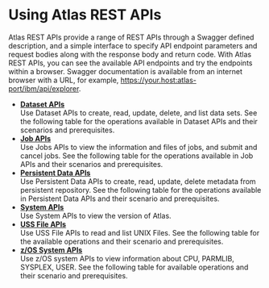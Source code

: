 # Using Atlas REST APIs

Atlas REST APIs provide a range of REST APIs through a Swagger defined description, and a simple interface to specify API endpoint parameters and request bodies along with the response body and return code. With Atlas REST APIs, you can see the available API endpoints and try the endpoints within a browser. Swagger documentation is available from an internet browser with a URL, for example, https://your.host:atlas-port/ibm/api/explorer.

-   **[Dataset APIs](../topics/datasetapis.md)**  
Use Dataset APIs to create, read, update, delete, and list data sets. See the following table for the operations available in Dataset APIs and their scenarios and prerequisites.
-   **[Job APIs](../topics/jobapis.md)**  
Use Jobs APIs to view the information and files of jobs, and submit and cancel jobs. See the following table for the operations available in Job APIs and their scenarios and prerequisites.
-   **[Persistent Data APIs](../topics/persistentdataapis.md)**  
Use Persistent Data APIs to create, read, update, delete metadata from persistent repository. See the following table for the operations available in Persistent Data APIs and their scenario and prerequisites.
-   **[System APIs](../topics/systemapi.md)**  
Use System APIs to view the version of Atlas.
-   **[USS File APIs](../topics/ussfileapis.md)**  
Use USS File APIs to read and list UNIX Files. See the following table for the available operations and their scenario and prerequisites.
-   **[z/OS System APIs](../topics/systemapis.md)**  
Use z/OS system APIs to view information about CPU, PARMLIB, SYSPLEX, USER. See the following table for available operations and their scenario and prerequisites.


